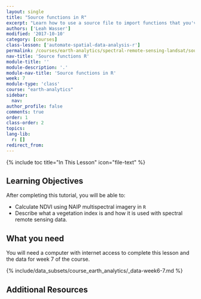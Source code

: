 ```yaml
---
layout: single
title: "Source functions in R"
excerpt: "Learn how to use a source file to import functions that you've build into a script or R Markdown file."
authors: ['Leah Wasser']
modified: '2017-10-10'
category: [courses]
class-lesson: ['automate-spatial-data-analysis-r']
permalink: /courses/earth-analytics/spectral-remote-sensing-landsat/source-remote-sensing-functions-in-R/
nav-title: 'Source functions R'
module-title: ''
module-description: '.'
module-nav-title: 'Source functions in R'
week: 7
module-type: 'class'
course: "earth-analytics"
sidebar:
  nav:
author_profile: false
comments: true
order: 1
class-order: 2
topics:
lang-lib:
  r: []
redirect_from:
---
```



{% include toc title="In This Lesson" icon="file-text" %}

<div class='notice--success' markdown="1">

## <i class="fa fa-graduation-cap" aria-hidden="true"></i> Learning Objectives

After completing this tutorial, you will be able to:

* Calculate NDVI using NAIP multispectral imagery in `R`
* Describe what a vegetation index is and how it is used with spectral remote sensing data.

## <i class="fa fa-check-square-o fa-2" aria-hidden="true"></i> What you need

You will need a computer with internet access to complete this lesson and the
data for week 7 of the course.

{% include/data_subsets/course_earth_analytics/_data-week6-7.md %}
</div>



<div class="notice--info" markdown="1">

## Additional Resources


</div>
